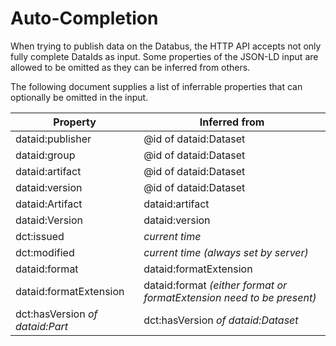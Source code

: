 # Auto-Completion

When trying to publish data on the Databus, the HTTP API accepts not only fully complete DataIds as input. Some properties of the JSON-LD input are allowed to be omitted as they can be inferred from others. 

The following document supplies a list of inferrable properties that can optionally be omitted in the input.

| Property   | Inferred from |
|------------|---------------|
| dataid:publisher | @id of dataid:Dataset |
| dataid:group | @id of dataid:Dataset |
| dataid:artifact | @id of dataid:Dataset |
| dataid:version | @id of dataid:Dataset |
| dataid:Artifact | dataid:artifact |
| dataid:Version | dataid:version |
| dct:issued | *current time* |
| dct:modified | *current time (always set by server)* |
| dataid:format | dataid:formatExtension |
| dataid:formatExtension | dataid:format *(either format or formatExtension need to be present)* |
| dct:hasVersion *of dataid:Part* | dct:hasVersion *of dataid:Dataset* |